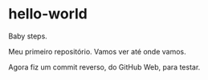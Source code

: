 # hello-world
Baby steps.

Meu primeiro repositório. Vamos ver até onde vamos.

Agora fiz um commit reverso, do GitHub Web, para testar.
